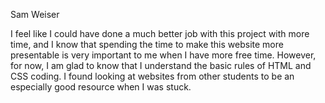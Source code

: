 Sam Weiser

I feel like I could have done a much better job with this project with
more time, and I know that spending the time to make this website more
presentable is very important to me when I have more free time. However,
for now, I am glad to know that I understand the basic rules of HTML and CSS
coding.
I found looking at websites from other students to be an especially good
resource when I was stuck.
